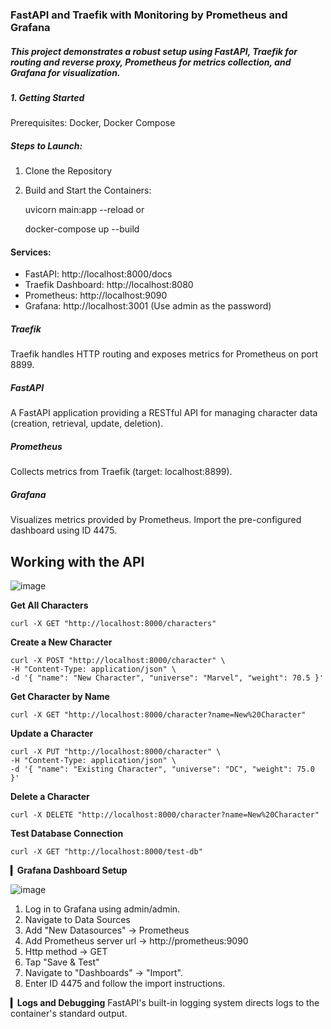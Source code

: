 ### FastAPI and Traefik with Monitoring by Prometheus and Grafana



##### This project demonstrates a robust setup using FastAPI, Traefik for routing and reverse proxy, Prometheus for metrics collection, and Grafana for visualization.

#####  **1. Getting Started**

Prerequisites: Docker, Docker Compose

##### **Steps to Launch:**
1. Clone the Repository
2. Build and Start the Containers:


    uvicorn main:app --reload
or

    docker-compose up --build

#### Services:
   * FastAPI: http://localhost:8000/docs
   * Traefik Dashboard: http://localhost:8080
   * Prometheus: http://localhost:9090
   * Grafana: http://localhost:3001 (Use admin as the password)

##### Traefik
Traefik handles HTTP routing and exposes metrics for Prometheus on port 8899.
##### FastAPI
A FastAPI application providing a RESTful API for managing character data (creation, retrieval, update, deletion).
##### Prometheus
Collects metrics from Traefik (target: localhost:8899).
##### Grafana
Visualizes metrics provided by Prometheus.  Import the pre-configured dashboard using ID 4475.

## Working with the API

![image](https://github.com/user-attachments/assets/182277c6-dcb7-4308-aa0f-4de6b3973cf4)

**Get All Characters**
```
curl -X GET "http://localhost:8000/characters"
```

**Create a New Character**
```
curl -X POST "http://localhost:8000/character" \
-H "Content-Type: application/json" \
-d '{ "name": "New Character", "universe": "Marvel", "weight": 70.5 }'
```

**Get Character by Name**
```
curl -X GET "http://localhost:8000/character?name=New%20Character"
```

**Update a Character**
```
curl -X PUT "http://localhost:8000/character" \
-H "Content-Type: application/json" \
-d '{ "name": "Existing Character", "universe": "DC", "weight": 75.0 }'
```

**Delete a Character**
```
curl -X DELETE "http://localhost:8000/character?name=New%20Character"
```

**Test Database Connection**
```
curl -X GET "http://localhost:8000/test-db"
```



**▎Grafana Dashboard Setup**

![image](https://github.com/user-attachments/assets/be007519-6b37-418d-b961-e3a368590dea)


1. Log in to Grafana using admin/admin.
2. Navigate to Data Sources
3. Add "New Datasources" -> Prometheus
4. Add Prometheus server url -> http://prometheus:9090
5. Http method -> GET
6. Tap "Save & Test"
7. Navigate to "Dashboards" -> "Import".
8. Enter ID 4475 and follow the import instructions.


**▎Logs and Debugging**
FastAPI's built-in logging system directs logs to the container's standard output.

